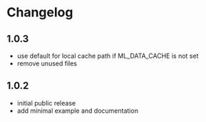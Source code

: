 # Changelog

## 1.0.3

- use default for local cache path if ML_DATA_CACHE is not set
- remove unused files

## 1.0.2

- initial public release
- add minimal example and documentation